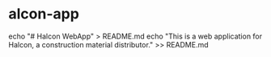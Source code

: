# alcon-app
echo "# Halcon WebApp" > README.md
echo "This is a web application for Halcon, a construction material distributor." >> README.md

